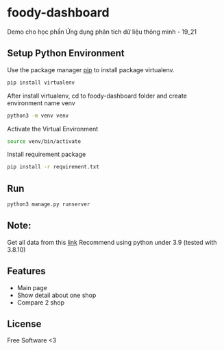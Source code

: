 # foody-dashboard
Demo cho học phần Ứng dụng phân tích dữ liệu thông minh - 19_21


## Setup Python Environment
Use the package manager [pip](https://pip.pypa.io/en/stable/) to install package virtualenv.

```bash
pip install virtualenv
```

After install virtualenv, cd to foody-dashboard folder and create environment name venv

```bash
python3 -m venv venv
```

Activate the Virtual Environment

```bash
source venv/bin/activate
```

Install requirement package

```bash
pip install -r requirement.txt
```

## Run
```bash
python3 manage.py runserver
```

## Note: 
Get all data from this [link](https://drive.google.com/drive/folders/1Mq4WZxsjxWxAfFDm83nCudfiAZHLvo07)
Recommend using python under 3.9 (tested with 3.8.10)

## Features
- Main page
- Show detail about one shop
- Compare 2 shop


## License

Free Software <3
